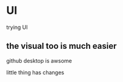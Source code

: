 # UI
 trying UI

 ## the visual too is much easier
 github desktop is awsome

 little thing has changes

